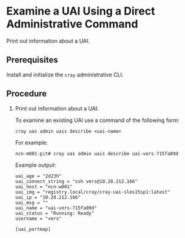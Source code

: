 # Examine a UAI Using a Direct Administrative Command

Print out information about a UAI.

## Prerequisites

Install and initialize the `cray` administrative CLI.

## Procedure

1.  Print out information about a UAI.

    To examine an existing UAI use a command of the following form:

    ```
    cray uas admin uais describe <uai-name>
    ```
    For example:

    ```console
    ncn-m001-pit# cray uas admin uais describe uai-vers-715fa89d
    ```

    Example output:

    ```text
    uai_age = "2d23h"
    uai_connect_string = "ssh vers@10.28.212.166"
    uai_host = "ncn-w001"
    uai_img = "registry.local/cray/cray-uai-sles15sp1:latest"
    uai_ip = "10.28.212.166"
    uai_msg = ""
    uai_name = "uai-vers-715fa89d"
    uai_status = "Running: Ready"
    username = "vers"

    [uai_portmap]
    ```

